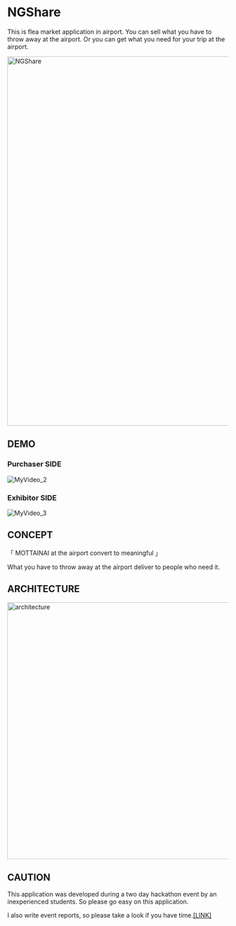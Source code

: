 # NGShare
This is flea market application in airport. 
You can sell what you have to throw away at the airport. Or you can get what you need for your trip at the airport.

<img width="841" alt="NGShare" src="https://user-images.githubusercontent.com/50616084/79883344-bf3c8d00-842e-11ea-94bb-9c38af5f289e.png">

## DEMO
### Purchaser SIDE
![MyVideo_2](https://user-images.githubusercontent.com/50616084/80118301-2e4aea80-85c3-11ea-825d-a612c38c3cc0.gif)

### Exhibitor SIDE
![MyVideo_3](https://user-images.githubusercontent.com/50616084/80118410-52a6c700-85c3-11ea-8d48-ce635ef666e7.gif)

## CONCEPT
「 MOTTAINAI at the airport convert to meaningful 」

What you have to throw away at the airport deliver to people who need it.

## ARCHITECTURE
<img width="585" alt="architecture" src="https://user-images.githubusercontent.com/50616084/79885173-54408580-8431-11ea-9bac-66f45903bc3c.png">

## CAUTION
This application was developed during a two day hackathon event by an inexperienced students. So please go easy on this application.

I also write event reports, so please take a look if you have time.[[LINK]](https://note.com/yunicode/n/n4152d2bc69d6)
